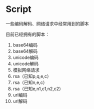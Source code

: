 # Script
一些编码解码、网络请求中经常用到的脚本

目前已经拥有的脚本：

1. base64编码
2. base64解码
3. unicode编码
4. unicode解码
5. 模拟网络请求
6. rsa（已知p,q,e,c）
7. rsa（已知n,e,c）
8. rsa（已知e,n1,c1,n2,c2）
9. url编码
10. url解码
